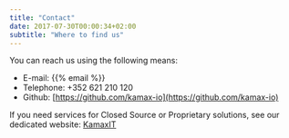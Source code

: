 ```yaml
---
title: "Contact"
date: 2017-07-30T00:00:34+02:00
subtitle: "Where to find us"
---
```

You can reach us using the following means:

- E-mail: {{% email %}}
- Telephone: +352 621 210 120
- Github: [https://github.com/kamax-io](https://github.com/kamax-io)

If you need services for Closed Source or Proprietary solutions, see our dedicated website: [KamaxIT](https://www.kamaxit.com/)

